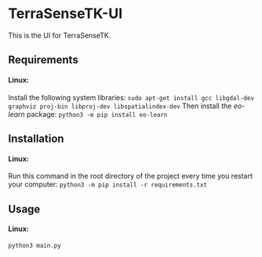 TerraSenseTK-UI
===

This is the UI for TerraSenseTK.
## Requirements
#### Linux:
Install the following system libraries:
```sudo apt-get install gcc libgdal-dev graphviz proj-bin libproj-dev libspatialindex-dev```
Then install the *eo-learn* package:
```python3 -m pip install eo-learn```
## Installation
#### Linux:
Run this command in the root directory of the project every time you restart your computer:
```python3 -m pip install -r requirements.txt```
## Usage
#### Linux:
```python3 main.py```